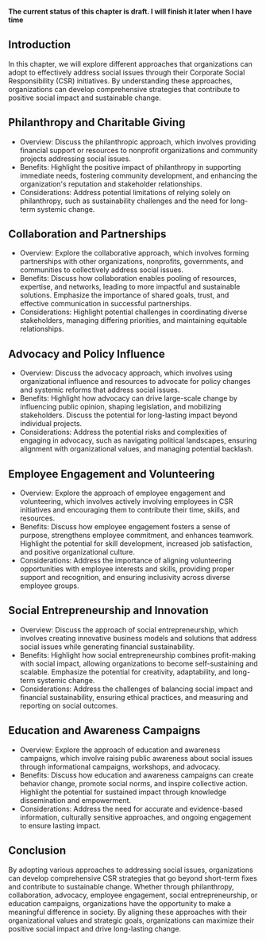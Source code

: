 **The current status of this chapter is draft. I will finish it later when I have time**

Introduction
------------

In this chapter, we will explore different approaches that organizations can adopt to effectively address social issues through their Corporate Social Responsibility (CSR) initiatives. By understanding these approaches, organizations can develop comprehensive strategies that contribute to positive social impact and sustainable change.

Philanthropy and Charitable Giving
----------------------------------

* Overview: Discuss the philanthropic approach, which involves providing financial support or resources to nonprofit organizations and community projects addressing social issues.
* Benefits: Highlight the positive impact of philanthropy in supporting immediate needs, fostering community development, and enhancing the organization's reputation and stakeholder relationships.
* Considerations: Address potential limitations of relying solely on philanthropy, such as sustainability challenges and the need for long-term systemic change.

Collaboration and Partnerships
------------------------------

* Overview: Explore the collaborative approach, which involves forming partnerships with other organizations, nonprofits, governments, and communities to collectively address social issues.
* Benefits: Discuss how collaboration enables pooling of resources, expertise, and networks, leading to more impactful and sustainable solutions. Emphasize the importance of shared goals, trust, and effective communication in successful partnerships.
* Considerations: Highlight potential challenges in coordinating diverse stakeholders, managing differing priorities, and maintaining equitable relationships.

Advocacy and Policy Influence
-----------------------------

* Overview: Discuss the advocacy approach, which involves using organizational influence and resources to advocate for policy changes and systemic reforms that address social issues.
* Benefits: Highlight how advocacy can drive large-scale change by influencing public opinion, shaping legislation, and mobilizing stakeholders. Discuss the potential for long-lasting impact beyond individual projects.
* Considerations: Address the potential risks and complexities of engaging in advocacy, such as navigating political landscapes, ensuring alignment with organizational values, and managing potential backlash.

Employee Engagement and Volunteering
------------------------------------

* Overview: Explore the approach of employee engagement and volunteering, which involves actively involving employees in CSR initiatives and encouraging them to contribute their time, skills, and resources.
* Benefits: Discuss how employee engagement fosters a sense of purpose, strengthens employee commitment, and enhances teamwork. Highlight the potential for skill development, increased job satisfaction, and positive organizational culture.
* Considerations: Address the importance of aligning volunteering opportunities with employee interests and skills, providing proper support and recognition, and ensuring inclusivity across diverse employee groups.

Social Entrepreneurship and Innovation
--------------------------------------

* Overview: Discuss the approach of social entrepreneurship, which involves creating innovative business models and solutions that address social issues while generating financial sustainability.
* Benefits: Highlight how social entrepreneurship combines profit-making with social impact, allowing organizations to become self-sustaining and scalable. Emphasize the potential for creativity, adaptability, and long-term systemic change.
* Considerations: Address the challenges of balancing social impact and financial sustainability, ensuring ethical practices, and measuring and reporting on social outcomes.

Education and Awareness Campaigns
---------------------------------

* Overview: Explore the approach of education and awareness campaigns, which involve raising public awareness about social issues through informational campaigns, workshops, and advocacy.
* Benefits: Discuss how education and awareness campaigns can create behavior change, promote social norms, and inspire collective action. Highlight the potential for sustained impact through knowledge dissemination and empowerment.
* Considerations: Address the need for accurate and evidence-based information, culturally sensitive approaches, and ongoing engagement to ensure lasting impact.

Conclusion
----------

By adopting various approaches to addressing social issues, organizations can develop comprehensive CSR strategies that go beyond short-term fixes and contribute to sustainable change. Whether through philanthropy, collaboration, advocacy, employee engagement, social entrepreneurship, or education campaigns, organizations have the opportunity to make a meaningful difference in society. By aligning these approaches with their organizational values and strategic goals, organizations can maximize their positive social impact and drive long-lasting change.
